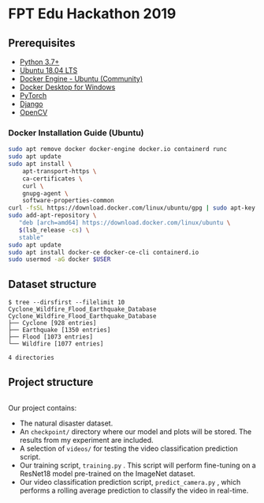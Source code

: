 # FPT Edu Hackathon 2019

## Prerequisites

- [Python 3.7+](https://www.anaconda.com/distribution/)
- [Ubuntu 18.04 LTS](https://ubuntu.com/download/desktop)
- [Docker Engine - Ubuntu (Community)](https://hub.docker.com/editions/community/docker-ce-server-ubuntu)
- [Docker Desktop for Windows](https://hub.docker.com/editions/community/docker-ce-desktop-windows)
- [PyTorch](https://pytorch.org/)
- [Django](https://www.djangoproject.com/)
- [OpenCV](https://anaconda.org/conda-forge/opencv)

### Docker Installation Guide (Ubuntu)

```bash
sudo apt remove docker docker-engine docker.io containerd runc
sudo apt update
sudo apt install \
    apt-transport-https \
    ca-certificates \
    curl \
    gnupg-agent \
    software-properties-common
curl -fsSL https://download.docker.com/linux/ubuntu/gpg | sudo apt-key add -
sudo add-apt-repository \
   "deb [arch=amd64] https://download.docker.com/linux/ubuntu \
   $(lsb_release -cs) \
   stable"
sudo apt update
sudo apt install docker-ce docker-ce-cli containerd.io
sudo usermod -aG docker $USER
```

## Dataset structure

```
$ tree --dirsfirst --filelimit 10 Cyclone_Wildfire_Flood_Earthquake_Database
Cyclone_Wildfire_Flood_Earthquake_Database
├── Cyclone [928 entries]
├── Earthquake [1350 entries]
├── Flood [1073 entries]
└── Wildfire [1077 entries]
 
4 directories
```

## Project structure

```

```

Our project contains:
- The natural disaster dataset.
- An `checkpoint/`  directory where our model and plots will be stored. The results from my experiment are included.
- A selection of `videos/`  for testing the video classification prediction script.
- Our training script, `training.py` . This script will perform fine-tuning on a ResNet18 model pre-trained on the ImageNet dataset.
- Our video classification prediction script, `predict_camera.py` ,
which performs a rolling average prediction to classify the video in real-time.

